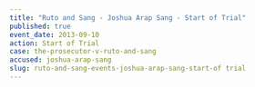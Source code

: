 ```yaml
---
title: "Ruto and Sang - Joshua Arap Sang - Start of Trial"
published: true
event_date: 2013-09-10
action: Start of Trial
case: the-prosecutor-v-ruto-and-sang
accused: joshua-arap-sang
slug: ruto-and-sang-events-joshua-arap-sang-start-of trial
---
```

